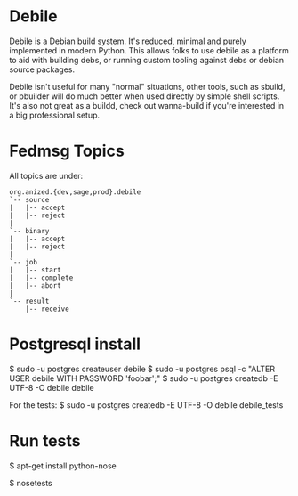 Debile
======

Debile is a Debian build system. It's reduced, minimal and
purely implemented in modern Python. This allows folks to use debile
as a platform to aid with building debs, or running custom tooling
against debs or debian source packages.

Debile isn't useful for many "normal" situations, other tools, such as
sbuild, or pbuilder will do much better when used directly by simple shell
scripts. It's also not great as a buildd, check out wanna-build if you're
interested in a big professional setup.


Fedmsg Topics
=============

All topics are under:

    org.anized.{dev,sage,prod}.debile
    `-- source
    |   |-- accept
    |   |-- reject
    |
    `-- binary
    |   |-- accept
    |   |-- reject
    |
    `-- job
    |   |-- start
    |   |-- complete
    |   |-- abort
    |
    `-- result
        |-- receive

Postgresql install
==================

$ sudo -u postgres createuser debile
$ sudo -u postgres psql -c "ALTER USER debile WITH PASSWORD 'foobar';"
$ sudo -u postgres createdb -E UTF-8 -O debile debile

For the tests:
$ sudo -u postgres createdb -E UTF-8 -O debile debile_tests

Run tests
=========

$ apt-get install python-nose

$ nosetests
